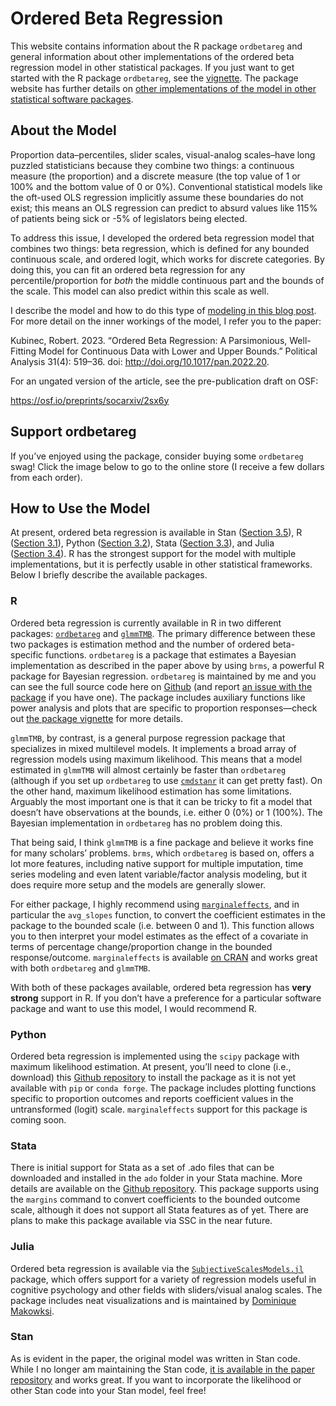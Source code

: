 # Ordered Beta Regression


This website contains information about the R package `ordbetareg` and
general information about other implementations of the ordered beta
regression model in other statistical packages. If you just want to get
started with the R package `ordbetareg`, see the
[vignette](https://saudiwin.github.io/ordbetareg_pack/vignettes/package_introduction.html). The package website has further details on [other implementations of the model in other statistical software packages](https://saudiwin.github.io/ordbetareg_pack/).

## About the Model

Proportion data–percentiles, slider scales, visual-analog scales–have
long puzzled statisticians because they combine two things: a continuous
measure (the proportion) and a discrete measure (the top value of 1 or
100% and the bottom value of 0 or 0%). Conventional statistical models
like the oft-used OLS regression implicitly assume these boundaries do
not exist; this means an OLS regression can predict to absurd values
like 115% of patients being sick or -5% of legislators being elected.

To address this issue, I developed the ordered beta regression model
that combines two things: beta regression, which is defined for any
bounded continuous scale, and ordered logit, which works for discrete
categories. By doing this, you can fit an ordered beta regression for
any percentile/proportion for *both* the middle continuous part and the
bounds of the scale. This model can also predict within this scale as
well.

I describe the model and how to do this type of [modeling in this blog
post](https://www.robertkubinec.com/post/limited_dvs/). For more detail
on the inner workings of the model, I refer you to the paper:

Kubinec, Robert. 2023. “Ordered Beta Regression: A Parsimonious,
Well-Fitting Model for Continuous Data with Lower and Upper Bounds.”
Political Analysis 31(4): 519–36. doi:
<http://doi.org/10.1017/pan.2022.20>.

For an ungated version of the article, see the pre-publication draft on
OSF:

<https://osf.io/preprints/socarxiv/2sx6y>

## Support ordbetareg

If you’ve enjoyed using the package, consider buying some `ordbetareg`
swag! Click the image below to go to the online store (I receive a few
dollars from each order).

## How to Use the Model

At present, ordered beta regression is available in Stan
(<a href="#sec-stan" class="quarto-xref">Section 3.5</a>), R
(<a href="#sec-r" class="quarto-xref">Section 3.1</a>), Python
(<a href="#sec-python" class="quarto-xref">Section 3.2</a>), Stata
(<a href="#sec-stata" class="quarto-xref">Section 3.3</a>), and Julia
(<a href="#sec-julia" class="quarto-xref">Section 3.4</a>). R has the
strongest support for the model with multiple implementations, but it is
perfectly usable in other statistical frameworks. Below I briefly
describe the available packages.

### R

Ordered beta regression is currently available in R in two different
packages:
[`ordbetareg`](https://cran.r-project.org/web/packages/ordbetareg/index.html)
and
[`glmmTMB`](https://cran.r-project.org/web/packages/glmmTMB/index.html).
The primary difference between these two packages is estimation method
and the number of ordered beta-specific functions. `ordbetareg` is a
package that estimates a Bayesian implementation as described in the
paper above by using `brms`, a powerful R package for Bayesian
regression. `ordbetareg` is maintained by me and you can see the full
source code here on
[Github](https://github.com/saudiwin/ordbetareg_pack) (and report [an
issue with the
package](https://github.com/saudiwin/ordbetareg_pack/issues) if you have
one). The package includes auxiliary functions like power analysis and
plots that are specific to proportion responses—check out [the package
vignette](https://cran.r-project.org/web/packages/ordbetareg/index.html)
for more details.

`glmmTMB`, by contrast, is a general purpose regression package that
specializes in mixed multilevel models. It implements a broad array of
regression models using maximum likelihood. This means that a model
estimated in `glmmTMB` will almost certainly be faster than `ordbetareg`
(although if you set up `ordbetareg` to use
[`cmdstanr`](https://mc-stan.org/cmdstanr/) it can get pretty fast). On
the other hand, maximum likelihood estimation has some limitations.
Arguably the most important one is that it can be tricky to fit a model
that doesn’t have observations at the bounds, i.e. either 0 (0%) or 1
(100%). The Bayesian implementation in `ordbetareg` has no problem doing
this.

That being said, I think `glmmTMB` is a fine package and believe it
works fine for many scholars’ problems. `brms`, which `ordbetareg` is
based on, offers a lot more features, including native support for
multiple imputation, time series modeling and even latent
variable/factor analysis modeling, but it does require more setup and
the models are generally slower.

For either package, I highly recommend using
[`marginaleffects`](https://marginaleffects.com/), and in particular the
`avg_slopes` function, to convert the coefficient estimates in the
package to the bounded scale (i.e. between 0 and 1). This function
allows you to then interpret your model estimates as the effect of a
covariate in terms of percentage change/proportion change in the bounded
response/outcome. `marginaleffects` is available [on
CRAN](https://cran.r-project.org/web/packages/marginaleffects/index.html)
and works great with both `ordbetareg` and `glmmTMB`.

With both of these packages available, ordered beta regression has
**very strong** support in R. If you don’t have a preference for a
particular software package and want to use this model, I would
recommend R.

### Python

Ordered beta regression is implemented using the `scipy` package with
maximum likelihood estimation. At present, you’ll need to clone (i.e.,
download) this [Github
repository](https://github.com/saudiwin/ordbetareg_py) to install the
package as it is not yet available with `pip` or `conda forge`. The
package includes plotting functions specific to proportion outcomes and
reports coefficient values in the untransformed (logit) scale.
`marginaleffects` support for this package is coming soon.

### Stata

There is initial support for Stata as a set of .ado files that can be
downloaded and installed in the `ado` folder in your Stata machine. More
details are available on the [Github
repository](https://github.com/saudiwin/ordbetareg_stata). This package
supports using the `margins` command to convert coefficients to the
bounded outcome scale, although it does not support all Stata features
as of yet. There are plans to make this package available via SSC in the
near future.

### Julia

Ordered beta regression is available via the
[`SubjectiveScalesModels.jl`](https://github.com/DominiqueMakowski/SubjectiveScalesModels.jl/tree/825f3fc089e64361e72e1a336003ea78320dc496)
package, which offers support for a variety of regression models useful
in cognitive psychology and other fields with sliders/visual analog
scales. The package includes neat visualizations and is maintained by
[Dominique Makowksi](https://dominiquemakowski.github.io/).

### Stan

As is evident in the paper, the original model was written in Stan code.
While I no longer am maintaining the Stan code, [it is available in the
paper
repository](https://github.com/saudiwin/ordbetareg/blob/master/beta_logit.stan)
and works great. If you want to incorporate the likelihood or other Stan
code into your Stan model, feel free!
